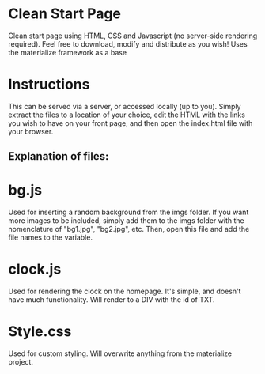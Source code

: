 # Clean Start Page
Clean start page using HTML, CSS and Javascript (no server-side rendering required).  Feel free to download, modify and distribute as you wish!  Uses the materialize framework as a base

# Instructions
This can be served via a server, or accessed locally (up to you).  Simply extract the files to a location of your choice, edit the HTML with the links you wish to have on your front page, and then open the index.html file with your browser.

## Explanation of files:

# bg.js
Used for inserting a random background from the imgs folder. If you want more images to be included, simply add them to the imgs folder with the nomenclature of "bg1.jpg", "bg2.jpg", etc.  Then, open this file and add the file names to the variable.

# clock.js
Used for rendering the clock on the homepage.  It's simple, and doesn't have much functionality.  Will render to a DIV with the id of TXT.

# Style.css
Used for custom styling.  Will overwrite anything from the materialize project.

